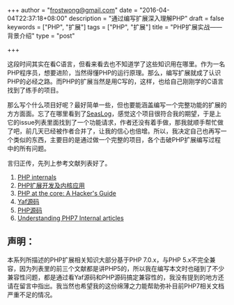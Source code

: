 +++
author = "frostwong@gmail.com"
date = "2016-04-04T22:37:18+08:00"
description = "通过编写扩展深入理解PHP"
draft = false
keywords = ["PHP", "扩展"]
tags = ["PHP", "扩展"]
title = "PHP扩展实战——背景介绍"
type = "post"

+++

这段时间其实在看C语言，但看来看去也不知道学了这些知识用在哪里。作为一名PHP程序员，想要进阶，当然得懂PHP的运行原理。那么，编写扩展就成了认识PHP的必经之路。而PHP的扩展当然是用C写的，这样，也给自己刚刚学的C语言找到了练手的项目。

那么写个什么项目好呢？最好简单一些，但也要能涵盖编写一个完整功能的扩展的方方面面。忘了在哪里看到了[SeasLog](https://github.com/Neeke/SeasLog)，感觉这个项目很符合我的期望，于是上它的issue列表里面找到了一个功能请求，作者还没有着手做，那我就顺手帮忙做了吧，前几天已经被作者合并了，让我的信心也倍增。所以，我决定自己也再写一个类似的东西，主要目的是通过做一个完整的项目，各个击破PHP扩展编写过程中的所有问题。

言归正传，先列上参考文献列表好了。

1. [PHP internals](http://www.phpinternalsbook.com/)
2. [PHP扩展开发及内核应用](https://github.com/walu/phpbook)
3. [PHP at the core: A Hacker's Guide](http://php.net/manual/en/internals2.php)
4. [Yaf源码](https://github.com/laruence/yaf)
5. [PHP源码](http://www.php.net/downloads.php)
6. [Understanding PHP7 Internal articles](https://github.com/laruence/php7-internal)

## 声明：

本系列所描述的PHP扩展相关知识大部分基于PHP 7.0.x，与PHP 5.x不完全兼容，因为列表里的前三个文献都是讲PHP5的，所以我在编写本文时也碰到了不少兼容性问题，都是通过看Yaf源码和PHP源码搞定兼容性的，我没有提到的地方还请在留言中指出。我当然也希望我的这份绵薄之力能帮助弥补目前PHP7相关文档严重不足的情况。